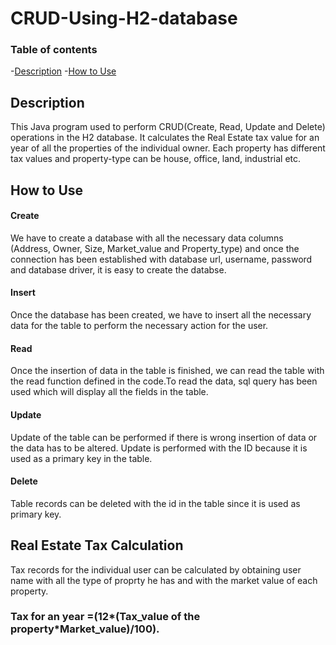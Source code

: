 # CRUD-Using-H2-database

### Table of contents
-[Description](#description)
-[How to Use](#how-to-use)

## Description
This Java program used to perform CRUD(Create, Read, Update and Delete) operations in the H2 database. It calculates the Real Estate tax value for an year of all the properties of the individual owner.
Each property has different tax values and property-type can be house, office, land, industrial etc. 

## How to Use

#### Create
We have to create a database with all the necessary data columns (Address, Owner, Size, Market_value and Property_type) and once the connection has been established with database url, username, password and 
database driver, it is easy to create the databse.

#### Insert
Once the database has been created, we have to insert all the necessary data for the table to perform the necessary action for the user.

#### Read
Once the insertion of data in the table is finished, we can read the table with the read function defined in the code.To read the data, sql query has been used which will display all the fields in the table.

#### Update
Update of the table can be performed if there is wrong insertion of data or the data has to be altered. Update is performed with the ID because it is used as a primary key in the table.

#### Delete
Table records can be deleted with the id in the table since it is used as primary key.

## Real Estate Tax Calculation
Tax records for the individual user can be calculated by obtaining user name with all the type of proprty he has and with the market value of each property.
### Tax for an year =(12*(Tax_value of the property*Market_value)/100). 
